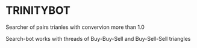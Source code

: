 # TRINITYBOT
Searcher of pairs trianles with convervion more than 1.0

Search-bot works with threads of Buy-Buy-Sell and Buy-Sell-Sell triangles
